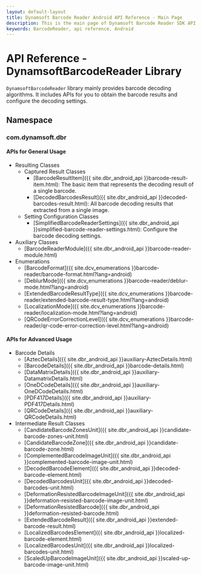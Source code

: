 ```yaml
---
layout: default-layout
title: Dynamsoft Barcode Reader Android API Reference - Main Page
description: This is the main page of Dynamsoft Barcode Reader SDK API Reference for Android Language.
keywords: BarcodeReader, api reference, Android
---
```


# API Reference - DynamsoftBarcodeReader Library

`DynamsoftBarcodeReader` library mainly provides barcode decoding algorithms. It includes APIs for you to obtain the barcode results and configure the decoding settings.

## Namespace

### com.dynamsoft.dbr

#### APIs for General Usage

- Resulting Classes
  - Captured Result Classes
    - [BarcodeResultItem]({{ site.dbr_android_api }}barcode-result-item.html): The basic item that represents the decoding result of a single barcode.
    - [DecodedBarcodesResult]({{ site.dbr_android_api }}decoded-barcodes-result.html): All barcode decoding results that extracted from a single image.
  - Setting Configuration Classes
    - [SimplifiedBarcodeReaderSettings]({{ site.dbr_android_api }}simplified-barcode-reader-settings.html): Configure the barcode decoding settings.
- Auxiliary Classes
  - [BarcodeReaderModule]({{ site.dbr_android_api }}barcode-reader-module.html)
- Enumerations
  - [BarcodeFormat]({{ site.dcv_enumerations }}barcode-reader/barcode-format.html?lang=android)
  - [DeblurMode]({{ site.dcv_enumerations }}barcode-reader/deblur-mode.html?lang=android)
  - [ExtendedBarcodeResultType]({{ site.dcv_enumerations }}barcode-reader/extended-barcode-result-type.html?lang=android)
  - [LocalizationMode]({{ site.dcv_enumerations }}barcode-reader/localization-mode.html?lang=android)
  - [QRCodeErrorCorrectionLevel]({{ site.dcv_enumerations }}barcode-reader/qr-code-error-correction-level.html?lang=android)

#### APIs for Advanced Usage

- Barcode Details
  - [AztecDetails]({{ site.dbr_android_api }}auxiliary-AztecDetails.html)
  - [BarcodeDetails]({{ site.dbr_android_api }}barcode-details.html)
  - [DataMatrixDetails]({{ site.dbr_android_api }}auxiliary-DatamatrixDetails.html)
  - [OneDCodeDetails]({{ site.dbr_android_api }}auxiliary-OneDCodeDetails.html)
  - [PDF417Details]({{ site.dbr_android_api }}auxiliary-PDF417Details.html)
  - [QRCodeDetails]({{ site.dbr_android_api }}auxiliary-QRCodeDetails.html)
- Intermediate Result Classes
  - [CandidateBarcodeZonesUnit]({{ site.dbr_android_api }}candidate-barcode-zones-unit.html)
  - [CandidateBarcodeZone]({{ site.dbr_android_api }}candidate-barcode-zone.html)
  - [ComplementedBarcodeImageUnit]({{ site.dbr_android_api }}complemented-barcode-image-unit.html)
  - [DecodedBarcodeElement]({{ site.dbr_android_api }}decoded-barcode-element.html)
  - [DecodedBarcodesUnit]({{ site.dbr_android_api }}decoded-barcodes-unit.html)
  - [DeformationResistedBarcodeImageUnit]({{ site.dbr_android_api }}deformation-resisted-barcode-image-unit.html)
  - [DeformationResistedBarcode]({{ site.dbr_android_api }}deformation-resisted-barcode.html)
  - [ExtendedBarcodeResult]({{ site.dbr_android_api }}extended-barcode-result.html)
  - [LocalizedBarcodesElement]({{ site.dbr_android_api }}localized-barcode-element.html)
  - [LocalizedBarcodesUnit]({{ site.dbr_android_api }}localized-barcodes-unit.html)
  - [ScaledUpBarcodeImageUnit]({{ site.dbr_android_api }}scaled-up-barcode-image-unit.html)
